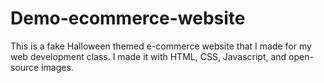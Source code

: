 # Demo-ecommerce-website
This is a fake Halloween themed e-commerce website that I made for my web development class. I made it with HTML, CSS, Javascript, and open-source images.
